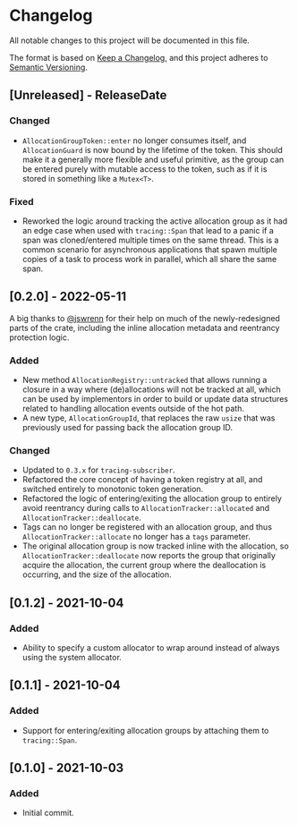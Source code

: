 # Changelog
All notable changes to this project will be documented in this file.

The format is based on [Keep a Changelog](https://keepachangelog.com/en/1.0.0/),
and this project adheres to [Semantic Versioning](https://semver.org/spec/v2.0.0.html).

<!-- next-header -->

## [Unreleased] - ReleaseDate

### Changed

- `AllocationGroupToken::enter` no longer consumes itself, and `AllocationGuard` is now bound by the lifetime of the
  token. This should make it a generally more flexible and useful primitive, as the group can be entered purely with
  mutable access to the token, such as if it is stored in something like a `Mutex<T>`.

### Fixed

- Reworked the logic around tracking the active allocation group as it had an edge case when used with `tracing::Span`
  that lead to a panic if a span was cloned/entered multiple times on the same thread. This is a common scenario for
  asynchronous applications that spawn multiple copies of a task to process work in parallel, which all share the same span.

## [0.2.0] - 2022-05-11

A big thanks to [@jswrenn](https://github.com/jswrenn) for their help on much of the newly-redesigned parts of the
crate, including the inline allocation metadata and reentrancy protection logic.

### Added

- New method `AllocationRegistry::untracked` that allows running a closure in a way where (de)allocations will not be
  tracked at all, which can be used by implementors in order to build or update data structures related to handling
  allocation events outside of the hot path.
- A new type, `AllocationGroupId`, that replaces the raw `usize` that was previously used for passing back the
  allocation group ID.

### Changed

- Updated to `0.3.x` for `tracing-subscriber`.
- Refactored the core concept of having a token registry at all, and switched entirely to monotonic token generation.
- Refactored the logic of entering/exiting the allocation group to entirely avoid reentrancy during calls to
  `AllocationTracker::allocated` and `AllocationTracker::deallocate`.
- Tags can no longer be registered with an allocation group, and thus `AllocationTracker::allocate` no longer has a
  `tags` parameter.
- The original allocation group is now tracked inline with the allocation, so `AllocationTracker::deallocate` now
  reports the group that originally acquire the allocation, the current group where the deallocation is occurring, and
  the size of the allocation.

## [0.1.2] - 2021-10-04

### Added

- Ability to specify a custom allocator to wrap around instead of always using the system allocator.

## [0.1.1] - 2021-10-04

### Added

- Support for entering/exiting allocation groups by attaching them to `tracing::Span`.

## [0.1.0] - 2021-10-03

### Added

- Initial commit.
